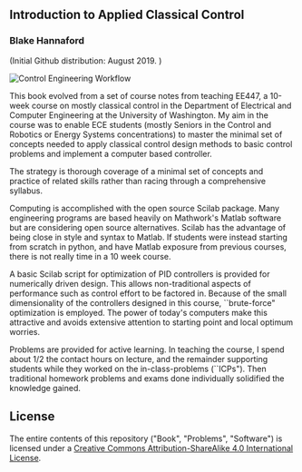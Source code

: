 ## Introduction to Applied Classical Control

### Blake Hannaford


(Initial Github distribution: August 2019. )

![Control Engineering Workflow](https://beagle.ee.washington.edu/blake/intro-to-applied-classical-control/blob/master/Book/figs01/small_workflow.png)

This book evolved from a set of course notes from teaching EE447,
a 10-week course on mostly classical control in the Department of Electrical and Computer Engineering at the University of Washington. My aim in the course was to enable ECE students (mostly Seniors in the Control and Robotics or Energy Systems concentrations) to  master the minimal set of concepts needed to apply  classical control design methods to basic control problems and implement a computer based controller.

The strategy is thorough  coverage of a minimal set of concepts and practice of related skills rather than racing through a comprehensive syllabus. 

Computing is accomplished with the open source Scilab package.  Many engineering programs are based heavily 
on Mathwork's  Matlab software but are considering open source alternatives.  Scilab has the advantage of being close in style and syntax to Matlab.  If students were instead starting from scratch in python, and have Matlab exposure from previous courses, there is not really time in a 10 week course.

A basic Scilab script for optimization of PID controllers is provided for numerically driven design.   This allows 
non-traditional aspects of performance such as control effort to be factored in. Because of the small dimensionality of the controllers designed in this course, ``brute-force"  optimization is employed.  The power of today's computers make this attractive and avoids extensive attention to starting point and local optimum worries. 

Problems are provided for active learning.  In teaching the course, I spend about 1/2 the contact
hours on lecture, and the remainder supporting students while they worked on the in-class-problems (``ICPs").   Then traditional 
homework problems and exams done individually solidified the knowledge gained. 


## License

The entire contents of this repository ("Book", "Problems", "Software") 
is licensed under a 
[Creative Commons Attribution-ShareAlike 4.0 International License](http://creativecommons.org/licenses/by-sa/4.0/).



